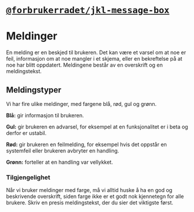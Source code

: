 # [`@forbrukerradet/jkl-message-box`](https://jokul.fremtind.no/komponenter/messagebox)

# Meldinger

En melding er en beskjed til brukeren. Det kan være et varsel om at noe er feil, informasjon om at noe mangler i et skjema, eller en bekreftelse på at noe har blitt oppdatert. Meldingene består av en overskrift og en meldingstekst.

## Meldingstyper

Vi har fire ulike meldinger, med fargene blå, rød, gul og grønn.

**Blå:** gir informasjon til brukeren.

**Gul:** gir brukeren en advarsel, for eksempel at en funksjonalitet er i beta og derfor er ustabil.

**Rød:** gir brukeren en feilmelding, for eksempel hvis det oppstår en systemfeil eller brukeren avbryter en handling.

**Grønn:** forteller at en handling var vellykket.

### Tilgjengelighet

Når vi bruker meldinger med farge, må vi alltid huske å ha en god og beskrivende overskrift, siden farge ikke er et godt nok kjennetegn for alle brukere. Skriv en presis meldingstekst, der du sier det viktigste først.
